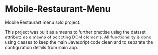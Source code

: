 # Mobile-Restaurant-Menu
 Mobile Restaurant menu solo project. 

This project was built as a means to further practise using the dataset attribute as a means of selecting DOM elements. All functionality is done using classes to keep the main Javascript code clean and to separate the configuration details from main app. 
